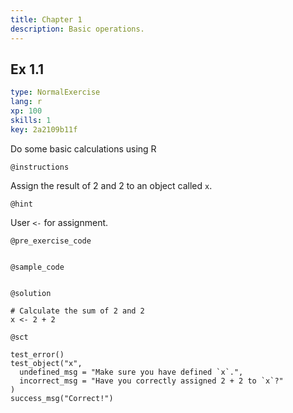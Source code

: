 ```yaml
---
title: Chapter 1
description: Basic operations.
---
```


## Ex 1.1

```yaml
type: NormalExercise
lang: r
xp: 100
skills: 1
key: 2a2109b11f
```

Do some basic calculations using R

`@instructions`

Assign the result of 2 and 2 to an object called `x`.

`@hint`

User `<-` for assignment.

`@pre_exercise_code`

```{r}

```

`@sample_code`

```{r}

```

`@solution`

```{r}
# Calculate the sum of 2 and 2
x <- 2 + 2
```

`@sct`

```{r}
test_error()
test_object("x",
  undefined_msg = "Make sure you have defined `x`.",
  incorrect_msg = "Have you correctly assigned 2 + 2 to `x`?"
)
success_msg("Correct!")
```
